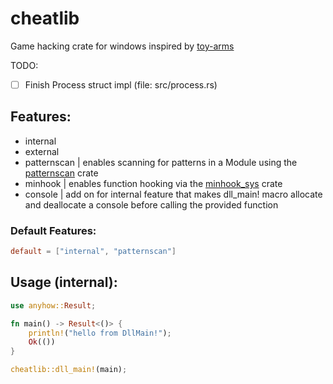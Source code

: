 # cheatlib
Game hacking crate for windows inspired by [toy-arms](https://github.com/pseuxide/toy-arms)

TODO:
- [ ] Finish Process struct impl (file: src/process.rs)

## Features:
- internal
- external
- patternscan | enables scanning for patterns in a Module using the [patternscan](https://docs.rs/patternscan) crate
- minhook | enables function hooking via the [minhook_sys](https://docs.rs/minhook-sys) crate
- console | add on for internal feature that makes dll_main! macro allocate and deallocate a console before calling the provided function

### Default Features:
```toml
default = ["internal", "patternscan"]
```

## Usage (internal):
```rust
use anyhow::Result;

fn main() -> Result<()> {
    println!("hello from DllMain!");
    Ok(())
}

cheatlib::dll_main!(main);
```
